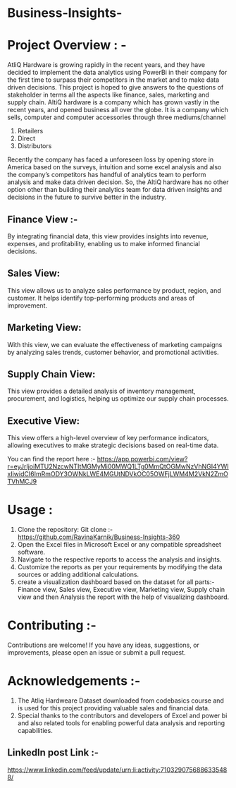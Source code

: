 # Business-Insights-

# Project Overview : - 
AtliQ Hardware is growing rapidly in the recent years, and they have decided to implement the data analytics using PowerBi in their company for the first time to surpass their competitors in the market and to make data driven decisions. This project is hoped to give answers to the questions of stakeholder in terms all the aspects like finance, sales, marketing and supply chain.
AltiQ hardware is a company which has grown vastly in the recent years, and opened business all over the globe. It is a company which sells, computer and computer accessories through three mediums/channel
1) Retailers
2) Direct
3) Distributors

Recently the company has faced a unforeseen loss by opening store in America based on the surveys, intuition and some excel analysis and also the company’s competitors has handful of analytics team to perform analysis and make data driven decision. So, the AltiQ hardware has no other option other than building their analytics team for data driven insights and decisions in the future to survive better in the industry.

## Finance View  :- 
By integrating financial data, this view provides insights into revenue, expenses, and profitability, enabling us to make informed financial decisions.

## Sales View: 
This view allows us to analyze sales performance by product, region, and customer. It helps identify top-performing products and areas of improvement.

## Marketing View:
With this view, we can evaluate the effectiveness of marketing campaigns by analyzing sales trends, customer behavior, and promotional activities.

## Supply Chain View: 
This view provides a detailed analysis of inventory management, procurement, and logistics, helping us optimize our supply chain processes.

## Executive View: 
This view offers a high-level overview of key performance indicators, allowing executives to make strategic decisions based on real-time data.

You can find the report here :- 
https://app.powerbi.com/view?r=eyJrIjoiMTU2NzcwNTItMGMyMi00MWQ1LTg0MmQtOGMwNzVhNGI4YWIxIiwidCI6ImRmODY3OWNkLWE4MGUtNDVkOC05OWFjLWM4M2VkN2ZmOTVhMCJ9

# Usage : 
1. Clone the repository:
Git clone :- https://github.com/RavinaKarnik/Business-Insights-360
2. Open the Excel files in Microsoft Excel or any compatible spreadsheet software.
3. Navigate to the respective reports to access the analysis and insights.
4. Customize the reports as per your requirements by modifying the data sources or adding additional calculations.
5. create a visualization dashboard based on the dataset for all parts:- Finance view, Sales view, Executive view, Marketing view, Supply chain view  and then  Analysis the report with the help of visualizing dashboard.

# Contributing :-
Contributions are welcome! If you have any ideas, suggestions, or improvements, please open an issue or submit a pull request.

# Acknowledgements :-
1. The Atliq Hardweare Dataset downloaded from codebasics course and is used for this project providing valuable sales and financial data.
2. Special thanks to the contributors and developers of Excel and power bi and also related tools for enabling powerful data analysis and reporting capabilities.

## Linkedln post Link :-
https://www.linkedin.com/feed/update/urn:li:activity:7103290756886335488/


